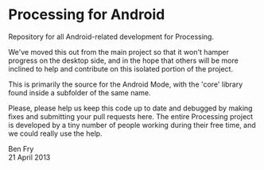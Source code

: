 Processing for Android
======================

Repository for all Android-related development for Processing.

We've moved this out from the main project so that it won't hamper progress on the desktop side, and in the hope that others will be more inclined to help and contribute on this isolated portion of the project.

This is primarily the source for the Android Mode, with the 'core' library found inside a subfolder of the same name.

Please, please help us keep this code up to date and debugged by making fixes and submitting your pull requests here. The entire Processing project is developed by a tiny number of people working during their free time, and we could really use the help.

Ben Fry  
21 April 2013
